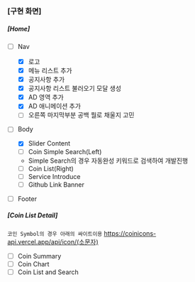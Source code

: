 ### [구현 화면]

##### [Home]

-   [ ] Nav

    -   [x] 로고
    -   [x] 메뉴 리스트 추가
    -   [x] 공지사항 추가
    -   [x] 공지사항 리스트 불러오기 모달 생성
    -   [x] AD 영역 추가
    -   [x] AD 애니메이션 추가
    -   [ ] 오른쪽 마지막부분 공백 뭘로 채울지 고민

-   [ ] Body
    -   [x] Slider Content
    -   [ ] Coin Simple Search(Left)
    -   Simple Search의 경우 자동완성 키워드로 검색하여 개발진행
    -   [ ] Coin List(Right)
    -   [ ] Service Introduce
    -   [ ] Github Link Banner
-   [ ] Footer

##### [Coin List Detail]

`코인 Symbol의 경우 아래의 싸이트이용`
https://coinicons-api.vercel.app/api/icon/(소문자)

-   [ ] Coin Summary
-   [ ] Coin Chart
-   [ ] Coin List and Search
